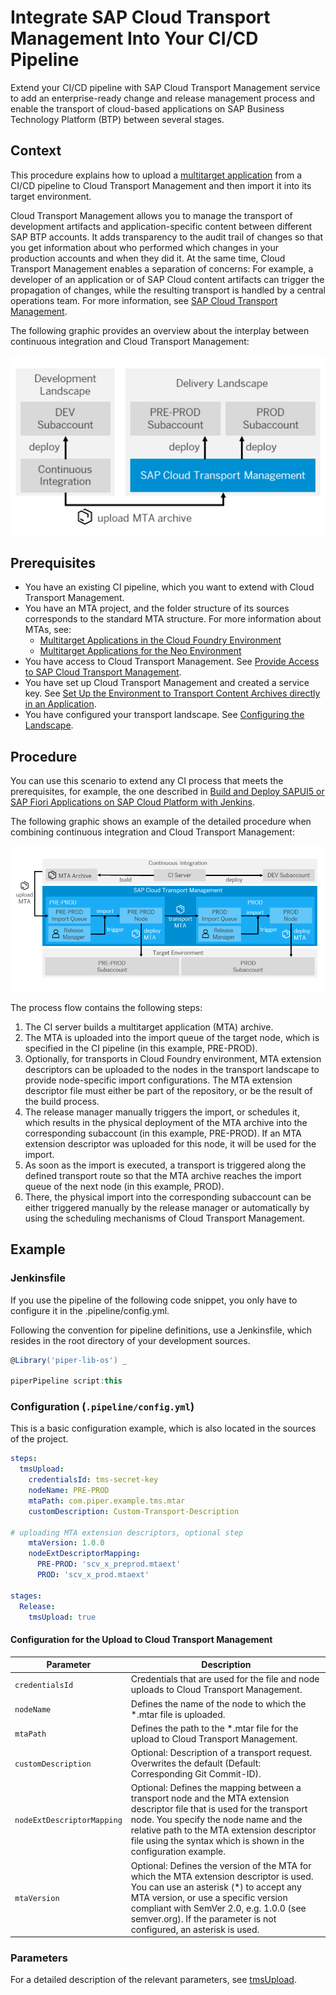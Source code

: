 # Integrate SAP Cloud Transport Management Into Your CI/CD Pipeline

Extend your CI/CD pipeline with SAP Cloud Transport Management service to add an enterprise-ready change and release management process and enable the transport of cloud-based applications on SAP Business Technology Platform (BTP) between several stages.

## Context

This procedure explains how to upload a [multitarget application](https://www.sap.com/documents/2016/06/e2f618e4-757c-0010-82c7-eda71af511fa.html) from a CI/CD pipeline to Cloud Transport Management and then import it into its target environment.

Cloud Transport Management allows you to manage the transport of development artifacts and application-specific content between different SAP BTP accounts. It adds transparency to the audit trail of changes so that you get information about who performed which changes in your production accounts and when they did it. At the same time, Cloud Transport Management enables a separation of concerns: For example, a developer of an application or of SAP Cloud content artifacts can trigger the propagation of changes, while the resulting transport is handled by a central operations team. For more information, see [SAP Cloud Transport Management](https://help.sap.com/viewer/product/TRANSPORT_MANAGEMENT_SERVICE/Cloud/en-US).

The following graphic provides an overview about the interplay between continuous integration and Cloud Transport Management:

![Interplay of CI and Cloud Transport Management](../images/Interplay_TMS.png "Interplay of CI and Transport Management")

## Prerequisites

* You have an existing CI pipeline, which you want to extend with Cloud Transport Management.
* You have an MTA project, and the folder structure of its sources corresponds to the standard MTA structure. For more information about MTAs, see:
    * [Multitarget Applications in the Cloud Foundry Environment](https://help.sap.com/viewer/65de2977205c403bbc107264b8eccf4b/Cloud/en-US/d04fc0e2ad894545aebfd7126384307c.html)
    * [Multitarget Applications for the Neo Environment](https://help.sap.com/viewer/ea72206b834e4ace9cd834feed6c0e09/Cloud/en-US/e1bb7eb746d34237b8b47035adff5022.html)
* You have access to Cloud Transport Management. See [Provide Access to SAP Cloud Transport Management](https://help.sap.com/viewer/7f7160ec0d8546c6b3eab72fb5ad6fd8/Cloud/en-US/13894bed9e2d4b25aa34d03d002707f9.html).
* You have set up Cloud Transport Management and created a service key. See [Set Up the Environment to Transport Content Archives directly in an Application](https://help.sap.com/viewer/7f7160ec0d8546c6b3eab72fb5ad6fd8/Cloud/en-US/8d9490792ed14f1bbf8a6ac08a6bca64.html).
* You have configured your transport landscape. See [Configuring the Landscape](https://help.sap.com/viewer/7f7160ec0d8546c6b3eab72fb5ad6fd8/Cloud/en-US/3e7b04236d804a4eb80e42c6360209f1.html).

## Procedure

You can use this scenario to extend any CI process that meets the prerequisites, for example, the one described in [Build and Deploy SAPUI5 or SAP Fiori Applications on SAP Cloud Platform with Jenkins](https://sap.github.io/jenkins-library/scenarios/ui5-sap-cp/Readme/).

The following graphic shows an example of the detailed procedure when combining continuous integration and Cloud Transport Management:

![Detailed Procedure When Combining CI and Cloud Transport Management](../images/Detailed_Process_TMS.png "Detailed Procedure When Combining CI and SAP Cloud Transport Management")

The process flow contains the following steps:

1. The CI server builds a multitarget application (MTA) archive.
1. The MTA is uploaded into the import queue of the target node, which is specified in the CI pipeline (in this example, PRE-PROD).
1. Optionally, for transports in Cloud Foundry environment, MTA extension descriptors can be uploaded to the nodes in the transport landscape to provide node-specific import configurations. The MTA extension descriptor file must either be part of the repository, or be the result of the build process.
1. The release manager manually triggers the import, or schedules it, which results in the physical deployment of the MTA archive into the corresponding subaccount (in this example, PRE-PROD). If an MTA extension descriptor was uploaded for this node, it will be used for the import.
1. As soon as the import is executed, a transport is triggered along the defined transport route so that the MTA archive reaches the import queue of the next node (in this example, PROD).
1. There, the physical import into the corresponding subaccount can be either triggered manually by the release manager or automatically by using the scheduling mechanisms of Cloud Transport Management.

## Example

### Jenkinsfile

If you use the pipeline of the following code snippet, you only have to configure it in the .pipeline/config.yml.

Following the convention for pipeline definitions, use a Jenkinsfile, which resides in the root directory of your development sources.

```groovy
@Library('piper-lib-os') _

piperPipeline script:this
```

### Configuration (`.pipeline/config.yml`)

This is a basic configuration example, which is also located in the sources of the project.

```yaml
steps:
  tmsUpload:
    credentialsId: tms-secret-key
    nodeName: PRE-PROD
    mtaPath: com.piper.example.tms.mtar
    customDescription: Custom-Transport-Description

# uploading MTA extension descriptors, optional step
    mtaVersion: 1.0.0
    nodeExtDescriptorMapping:
      PRE-PROD: 'scv_x_preprod.mtaext'
      PROD: 'scv_x_prod.mtaext'

stages:
  Release:
    tmsUpload: true

```

#### Configuration for the Upload to Cloud Transport Management

| Parameter          | Description |
| -------------------|-------------|
| `credentialsId` |Credentials that are used for the file and node uploads to Cloud Transport Management.|
| `nodeName`|Defines the name of the node to which the *.mtar file is uploaded.|
| `mtaPath`|Defines the path to the *.mtar file for the upload to Cloud Transport Management.|
| `customDescription`|Optional: Description of a transport request. Overwrites the default (Default: Corresponding Git Commit-ID).|
|`nodeExtDescriptorMapping`|Optional: Defines the mapping between a transport node and the MTA extension descriptor file that is used for the transport node. You specify the node name and the relative path to the MTA extension descriptor file using the syntax which is shown in the configuration example.|
|`mtaVersion`|Optional: Defines the version of the MTA for which the MTA extension descriptor is used. You can use an asterisk (*) to accept any MTA version, or use a specific version compliant with SemVer 2.0, e.g. 1.0.0 (see semver.org). If the parameter is not configured, an asterisk is used.|

### Parameters

For a detailed description of the relevant parameters, see [tmsUpload](../../steps/tmsUpload/).
